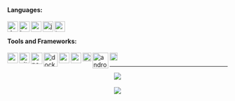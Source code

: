 
#### Languages:
<a href="https://dart.dev/" target="_blank"><img align="left" alt="dart" width="24px" src="https://api.iconify.design/logos:dart.svg?height=24" /></a>
<a href="https://kotlinlang.org/" target="_blank"><img align="left" alt="kotlin" width="24px" src="https://api.iconify.design/logos:kotlin-icon.svg?height=24" /></a>
<a href="https://www.python.org/" target="_blank"><img align="left" alt="python" width="24px" src="https://api.iconify.design/logos:python.svg?height=24" /></a>
<img align="left" alt="javascript" width="24px" src="https://api.iconify.design/logos:javascript.svg?height=24" />
<a href="https://www.typescriptlang.org/" target="_blank"><img align="left" alt="typescript" width="24px" src="https://api.iconify.design/logos:typescript-icon.svg?height=24" /></a>

<br />

#### Tools and Frameworks:
<a href="https://code.visualstudio.com/" target="_blank"><img align="left" alt="vscode" width="24px" src="https://api.iconify.design/logos:visual-studio-code.svg?height=24" /></a>
<a href="https://git-scm.com/" target="_blank"><img align="left" alt="git" width="24px" src="https://api.iconify.design/logos:git-icon.svg?height=24" /></a>
<a href="https://www.postman.com/" target="_blank"><img align="left" alt="postman" width="26px" src="https://api.iconify.design/logos:postman-icon.svg?height=26" /></a>
<a href="https://www.docker.com/" target="_blank"><img align="left" alt="docker" width="32px" src="https://api.iconify.design/logos:docker-icon.svg?height=32" /></a>
<a href="https://nodejs.org/en/" target="_blank"><img align="left" alt="nodejs" width="24px" src="https://api.iconify.design/logos:nodejs-icon.svg?height=24" /></a>
<a href="https://nestjs.com/" target="_blank"><img align="left" alt="nestjs" width="24px" src="https://api.iconify.design/logos:nestjs.svg?height=24" /></a>
<a href="https://flutter.dev/" target="_blank"><img align="left" alt="flutter" width="20px" src="https://api.iconify.design/logos:flutter.svg?height=20" /></a>
<a href="https://www.android.com/" target="_blank"><img align="left" alt="android" width="36px" src="https://api.iconify.design/logos:android-icon.svg?height=24" /></a>
<a href="https://firebase.google.com/" target="_blank"><img align="left" alt="firebase" width="18px" src="https://api.iconify.design/logos:firebase.svg?height=18" /></a>

<br />

---

<div align="center">
  <img src="https://wakatime.com/badge/user/7645afff-1421-4a10-9384-06433a0c3995.svg"/>
  <br/>
  <br/>
  <img align="center" src="https://github-readme-stats.vercel.app/api/wakatime?username=Jaespr&layout=compact&hide_border=false&bg_color=FFF381&title_color=383838&text_color=383838&custom_title=Coding%20Activity%20Breakdown%20(Last%207%20Days)"/>
 </div>
